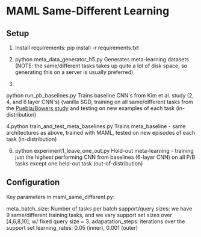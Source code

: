 # MAML Same-Different Learning

## Setup
1. Install requirements:
pip install -r requirements.txt

2. python meta_data_generator_h5.py
Generates meta-learning datasets (NOTE: the same/different tasks takes up quite a lot of disk space, so generating this on a server is usually preferred)


3.
python run_pb_baselines.py
Trains baseline CNN's from Kim et al. study (2, 4, and 6 layer CNN's) (vanilla SGD, training on all same/different tasks from the [Puebla/Bowers study]([url](https://jov.arvojournals.org/article.aspx?articleid=2783637&__cf_chl_tk=eTasMRhqVWyQpG3O5PDBEaVH..nACRhKO5GaOyL_Mz4-1741031232-1.0.1.1-wiM5lsuw3UA6JT2vhePd1Zl9.5TccA73nSt6lQ4vXVg)) and testing on new examples of each task (in-distribution) 


4.python train_and_test_meta_baselines.py
Trains meta_baseline - same architectures as above, trained with MAML, tested on new episodes of each task (in-distribution) 

6. python experiment1_leave_one_out.py
Hold-out meta-learning - training just the highest performing CNN from baselines (6-layer CNN) on all P/B tasks except one held-out task (out-of-distribution)



## Configuration
Key parameters in maml_same_different.py:

meta_batch_size: Number of tasks per batch
support/query sizes: we have 9 same/different training tasks, and we vary support set sizes over [4,6,8,10], w/ fixed query size = 3.
adapatation_steps: iterations over the support set
learning_rates: 0.05 (inner), 0.001 (outer) 
